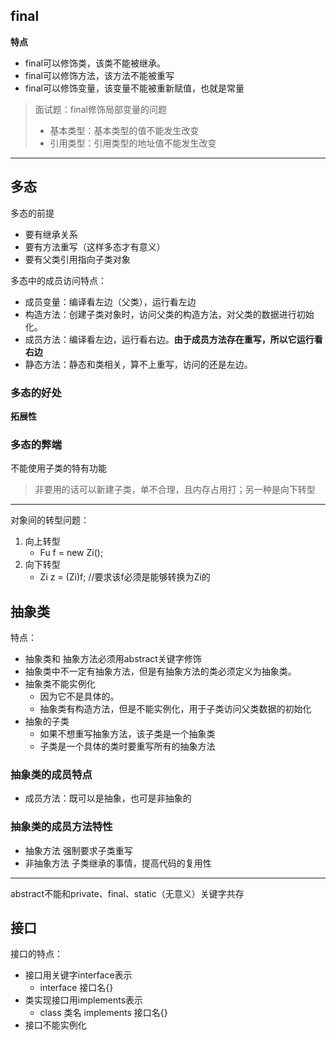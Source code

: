 ## final

**特点**

- final可以修饰类，该类不能被继承。
- final可以修饰方法，该方法不能被重写
- final可以修饰变量，该变量不能被重新赋值，也就是常量

> 面试题：final修饰局部变量的问题  
> - 基本类型：基本类型的值不能发生改变  
> - 引用类型：引用类型的地址值不能发生改变



----

## 多态
多态的前提
- 要有继承关系
- 要有方法重写（这样多态才有意义）
- 要有父类引用指向子类对象

多态中的成员访问特点：
- 成员变量：编译看左边（父类），运行看左边
- 构造方法：创建子类对象时，访问父类的构造方法，对父类的数据进行初始化。
- 成员方法：编译看左边，运行看右边。**由于成员方法存在重写，所以它运行看右边**
- 静态方法：静态和类相关，算不上重写，访问的还是左边。

### 多态的好处
**拓展性**
### 多态的弊端
不能使用子类的特有功能

> 非要用的话可以新建子类，单不合理，且内存占用打；另一种是向下转型

----
对象间的转型问题：
1. 向上转型
    - Fu f = new Zi();
2. 向下转型
    - Zi z = (Zi)f; //要求该f必须是能够转换为Zi的
    
## 抽象类
特点：
- 抽象类和 抽象方法必须用abstract关键字修饰
- 抽象类中不一定有抽象方法，但是有抽象方法的类必须定义为抽象类。
- 抽象类不能实例化
    - 因为它不是具体的。
    - 抽象类有构造方法，但是不能实例化，用于子类访问父类数据的初始化
- 抽象的子类
    - 如果不想重写抽象方法，该子类是一个抽象类
    - 子类是一个具体的类时要重写所有的抽象方法
    
### 抽象类的成员特点
- 成员方法：既可以是抽象，也可是非抽象的

### 抽象类的成员方法特性
- 抽象方法 强制要求子类重写
- 非抽象方法 子类继承的事情，提高代码的复用性

----
abstract不能和private、final、static（无意义）关键字共存

## 接口

接口的特点：
- 接口用关键字interface表示
    - interface 接口名{}
- 类实现接口用implements表示
    - class 类名 implements 接口名{}
- 接口不能实例化
